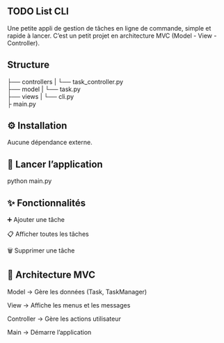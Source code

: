 ## TODO List CLI

Une petite appli de gestion de tâches en ligne de commande, simple et rapide à lancer.
C’est un petit projet en architecture MVC (Model - View - Controller).

## Structure 

├── controllers
| └── task_controller.py         
├── model
| └── task.py           
├── views
|  └── cli.py    
├ main.py 


## ⚙️ Installation

Aucune dépendance externe.

## 🚀 Lancer l’application

python main.py

## ✨ Fonctionnalités

➕ Ajouter une tâche

📋 Afficher toutes les tâches

🗑️ Supprimer une tâche

## 🧩 Architecture MVC

Model → Gère les données (Task, TaskManager)

View → Affiche les menus et les messages

Controller → Gère les actions utilisateur

Main → Démarre l’application